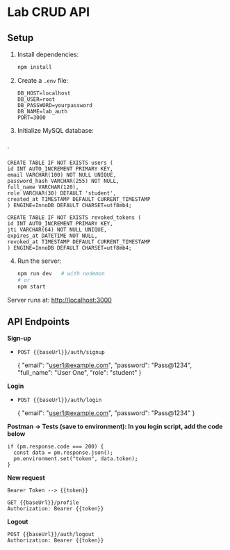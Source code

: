 # Lab CRUD API

## Setup

1. Install dependencies:
   ```sh
   npm install
   ```

2. Create a `.env` file:
   ```env
   DB_HOST=localhost
   DB_USER=root
   DB_PASSWORD=yourpassword
   DB_NAME=lab_auth
   PORT=3000
   ```

3. Initialize MySQL database:
   ```sql
`
   ```
CREATE TABLE IF NOT EXISTS users (
  id INT AUTO_INCREMENT PRIMARY KEY,
  email VARCHAR(100) NOT NULL UNIQUE,
  password_hash VARCHAR(255) NOT NULL,
  full_name VARCHAR(120),
  role VARCHAR(30) DEFAULT 'student',
  created_at TIMESTAMP DEFAULT CURRENT_TIMESTAMP
) ENGINE=InnoDB DEFAULT CHARSET=utf8mb4;

CREATE TABLE IF NOT EXISTS revoked_tokens (
  id INT AUTO_INCREMENT PRIMARY KEY,
  jti VARCHAR(64) NOT NULL UNIQUE,
  expires_at DATETIME NOT NULL,
  revoked_at TIMESTAMP DEFAULT CURRENT_TIMESTAMP
) ENGINE=InnoDB DEFAULT CHARSET=utf8mb4;
```

4. Run the server:
   ```sh
   npm run dev   # with nodemon
   # or
   npm start
   ```

Server runs at: [http://localhost:3000](http://localhost:3000)

## API Endpoints

**Sign-up**
- `POST {{baseUrl}}/auth/signup`

  {
  "email": "user1@example.com",
  "password": "Pass@1234",
  "full_name": "User One",
  "role": "student"
}

**Login**
- `POST {{baseUrl}}/auth/login`

  {
  "email": "user1@example.com",
  "password": "Pass@1234"
}

**Postman → Tests (save to environment): In you login script, add the code below**
```
if (pm.response.code === 200) {
  const data = pm.response.json();
  pm.environment.set("token", data.token);
}
```
**New request**
```
Bearer Token --> {{token}}

GET {{baseUrl}}/profile
Authorization: Bearer {{token}}
```
**Logout**
```
POST {{baseUrl}}/auth/logout
Authorization: Bearer {{token}}
```
